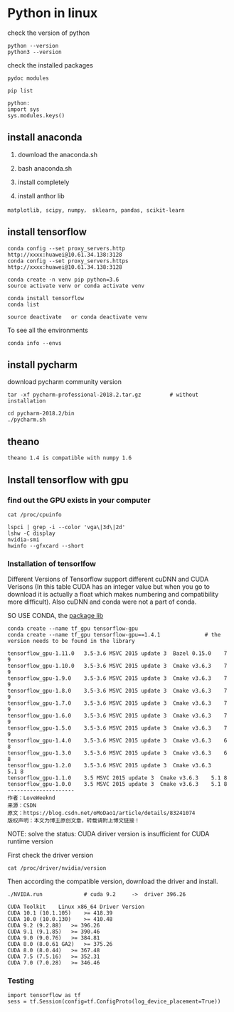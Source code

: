 # Python in linux

check the version of python
```
python --version
python3 --version
```

check the installed packages
```
pydoc modules
```
```
pip list
```
```
python:
import sys
sys.modules.keys()
```

## install anaconda

1. download the anaconda.sh

2. bash anaconda.sh

3. install completely

4. install anthor lib
```
matplotlib, scipy, numpy， sklearn, pandas, scikit-learn
```






## install tensorflow
```
conda config --set proxy_servers.http http://xxxx:huawei@10.61.34.138:3128
conda config --set proxy_servers.https http://xxxx:huawei@10.61.34.138:3128
```
```
conda create -n venv pip python=3.6
source activate venv or conda activate venv

conda install tensorflow
conda list

source deactivate   or conda deactivate venv
```
To see all the environments
```
conda info --envs
```

## install pycharm
download pycharm community version
```
tar -xf pycharm-professional-2018.2.tar.gz         # without installation
```
```
cd pycharm-2018.2/bin
./pycharm.sh
```
## theano
```
theano 1.4 is compatible with numpy 1.6
```

## Install tensorflow with gpu

### find out the GPU exists in your computer
```
cat /proc/cpuinfo
```
```
lspci | grep -i --color 'vga\|3d\|2d'
lshw -C display
nvidia-smi
hwinfo --gfxcard --short
```
### Installation of tensorlfow

Different Versions of Tensorflow support different cuDNN and CUDA Verisons 
(In this table CUDA has an integer value but when you go to download it is actually a float which makes numbering and compatibility more difficult). 
Also cuDNN and conda were not a part of conda.

SO USE CONDA, the [package lib](https://repo.anaconda.com/pkgs/main/linux-64/)
```
conda create --name tf_gpu tensorflow-gpu 
conda create --name tf_gpu tensorflow-gpu==1.4.1              # the version needs to be found in the library
```
```
tensorflow_gpu-1.11.0	3.5-3.6	MSVC 2015 update 3	Bazel 0.15.0	7	9
tensorflow_gpu-1.10.0	3.5-3.6	MSVC 2015 update 3	Cmake v3.6.3	7	9
tensorflow_gpu-1.9.0	3.5-3.6	MSVC 2015 update 3	Cmake v3.6.3	7	9
tensorflow_gpu-1.8.0	3.5-3.6	MSVC 2015 update 3	Cmake v3.6.3	7	9
tensorflow_gpu-1.7.0	3.5-3.6	MSVC 2015 update 3	Cmake v3.6.3	7	9
tensorflow_gpu-1.6.0	3.5-3.6	MSVC 2015 update 3	Cmake v3.6.3	7	9
tensorflow_gpu-1.5.0	3.5-3.6	MSVC 2015 update 3	Cmake v3.6.3	7	9
tensorflow_gpu-1.4.0	3.5-3.6	MSVC 2015 update 3	Cmake v3.6.3	6	8
tensorflow_gpu-1.3.0	3.5-3.6	MSVC 2015 update 3	Cmake v3.6.3	6	8
tensorflow_gpu-1.2.0	3.5-3.6	MSVC 2015 update 3	Cmake v3.6.3	5.1	8
tensorflow_gpu-1.1.0	3.5	MSVC 2015 update 3	Cmake v3.6.3	5.1	8
tensorflow_gpu-1.0.0	3.5	MSVC 2015 update 3	Cmake v3.6.3	5.1	8
--------------------- 
作者：LoveWeeknd 
来源：CSDN 
原文：https://blog.csdn.net/oMoDao1/article/details/83241074 
版权声明：本文为博主原创文章，转载请附上博文链接！
```

NOTE: solve the status: CUDA diriver version is insufficient for CUDA runtime version

First check the driver version
```
cat /proc/driver/nvidia/version
```
Then according the compatible version, download the driver and install.
```
./NVIDA.run             # cuda 9.2     ->  driver 396.26
```
```
CUDA Toolkit	Linux x86_64 Driver Version
CUDA 10.1 (10.1.105)	>= 418.39
CUDA 10.0 (10.0.130)	>= 410.48
CUDA 9.2 (9.2.88)	>= 396.26
CUDA 9.1 (9.1.85)	>= 390.46
CUDA 9.0 (9.0.76)	>= 384.81
CUDA 8.0 (8.0.61 GA2)	>= 375.26
CUDA 8.0 (8.0.44)	>= 367.48
CUDA 7.5 (7.5.16)	>= 352.31
CUDA 7.0 (7.0.28)	>= 346.46
```

### Testing
```
import tensorflow as tf
sess = tf.Session(config=tf.ConfigProto(log_device_placement=True))
```







